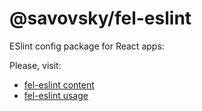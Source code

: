 # @savovsky/fel-eslint

ESlint config package for React apps:

Please, visit:

- [fel-eslint content](https://github.com/savovsky/frontend-library/blob/main/docs/eslint.md)
- [fel-eslint usage](https://github.com/savovsky/frontend-library/blob/main/docs/eslint-usage.md)

&nbsp;
